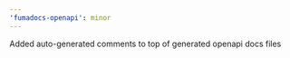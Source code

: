 ```yaml
---
'fumadocs-openapi': minor
---
```


Added auto-generated comments to top of generated openapi docs files
